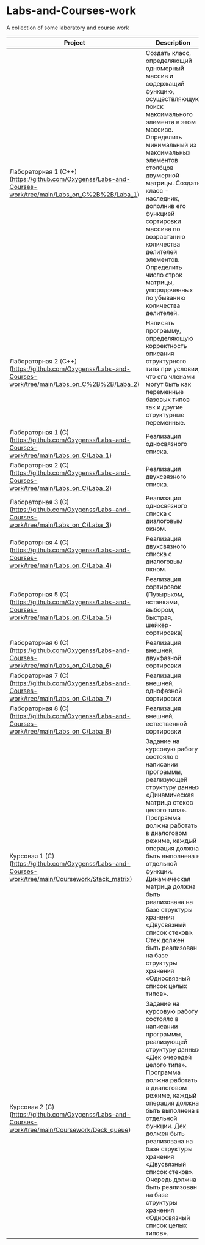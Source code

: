 # Labs-and-Courses-work

A collection of some laboratory and course work

| Project | Description |
| ------- | ----------- |
| Лабораторная 1 (С++)(https://github.com/Oxygenss/Labs-and-Courses-work/tree/main/Labs_on_C%2B%2B/Laba_1) | Создать класс, определяющий одномерный массив и содержащий функцию, осуществляющую поиск максимального элемента в этом массиве. Определить минимальный из максимальных элементов столбцов двумерной матрицы. Создать класс - наследник, дополнив его функцией сортировки массива по возрастанию количества делителей элементов. Определить число строк матрицы, упорядоченных по убыванию количества делителей. |
| Лабораторная 2 (С++) (https://github.com/Oxygenss/Labs-and-Courses-work/tree/main/Labs_on_C%2B%2B/Laba_2) | Написать программу, определяющую корректность описания структурного типа при условии, что его членами могут быть как переменные базовых типов так и другие структурные переменные. |
| Лабораторная 1 (С) (https://github.com/Oxygenss/Labs-and-Courses-work/tree/main/Labs_on_C/Laba_1) | Реализация односвязного списка. |
| Лабораторная 2 (С) (https://github.com/Oxygenss/Labs-and-Courses-work/tree/main/Labs_on_C/Laba_2) | Реализация двухсвязного списка. |
| Лабораторная 3 (С) (https://github.com/Oxygenss/Labs-and-Courses-work/tree/main/Labs_on_C/Laba_3) | Реализация односвязного списка с диалоговым окном. |
| Лабораторная 4 (С) (https://github.com/Oxygenss/Labs-and-Courses-work/tree/main/Labs_on_C/Laba_4) | Реализация двухсвязного списка с диалоговым окном. |
| Лабораторная 5 (С) (https://github.com/Oxygenss/Labs-and-Courses-work/tree/main/Labs_on_C/Laba_5) | Реализация сортировок (Пузырьком, вставками, выбором, быстрая, шейкер-сортировка) |
| Лабораторная 6 (С) (https://github.com/Oxygenss/Labs-and-Courses-work/tree/main/Labs_on_C/Laba_6) | Реализация внешней, двухфазной сортировки |
| Лабораторная 7 (С) (https://github.com/Oxygenss/Labs-and-Courses-work/tree/main/Labs_on_C/Laba_7) | Реализация внешней, однофазной сортировки |
| Лабораторная 8 (С) (https://github.com/Oxygenss/Labs-and-Courses-work/tree/main/Labs_on_C/Laba_8) | Реализация внешней, естественной сортировки |
| Курсовая 1 (С) (https://github.com/Oxygenss/Labs-and-Courses-work/tree/main/Coursework/Stack_matrix) | Задание на курсовую работу состояло в написании программы, реализующей структуру данных «Динамическая матрица стеков целого типа». Программа должна работать в диалоговом режиме, каждый операция должна быть выполнена в отдельной функции. Динамическая матрица должна быть реализована на базе структуры хранения «Двусвязный список стеков». Стек должен быть реализован на базе структуры хранения «Односвязный список целых типов».  |
| Курсовая 2 (С) (https://github.com/Oxygenss/Labs-and-Courses-work/tree/main/Coursework/Deck_queue) | Задание на курсовую работу состояло в написании программы, реализующей структуру данных «Дек очередей целого типа». Программа должна работать в диалоговом режиме, каждый операция должна быть выполнена в отдельной функции. Дек должен быть реализована на базе структуры хранения «Двусвязный список стеков». Очередь должна быть реализован на базе структуры хранения «Односвязный список целых типов». |


